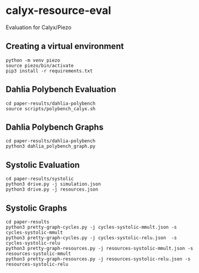 # calyx-resource-eval
Evaluation for Calyx/Piezo

## Creating a virtual environment
```
python -m venv piezo
source piezo/bin/activate
pip3 install -r requirements.txt
```

## Dahlia Polybench Evaluation
```
cd paper-results/dahlia-polybench
source scripts/polybench_calyx.sh
```

## Dahlia Polybench Graphs
```
cd paper-results/dahlia-polybench
python3 dahlia_polybench_graph.py
```

## Systolic Evaluation
```
cd paper-results/systolic
python3 drive.py -j simulation.json
python3 drive.py -j resources.json
```

## Systolic Graphs
```
cd paper-results
python3 pretty-graph-cycles.py -j cycles-systolic-mmult.json -s cycles-systolic-mmult
python3 pretty-graph-cycles.py -j cycles-systolic-relu.json  -s cycles-systolic-relu
python3 pretty-graph-resources.py -j resources-systolic-mmult.json -s resources-systolic-mmult
python3 pretty-graph-resources.py -j resources-systolic-relu.json -s resources-systolic-relu
```